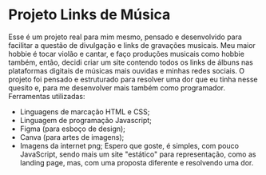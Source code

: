# Projeto Links de Música

Esse é um projeto real para mim mesmo, pensado e desenvolvido para facilitar a questão de divulgação e links de gravações musicais.
Meu maior hobbie é tocar violão e cantar, e faço produções musicais como hobbie também, então, decidi criar um site contendo todos os links de álbuns nas plataformas digitais de músicas mais ouvidas e minhas redes sociais.
O projeto foi pensado e estruturado para resolver uma dor que eu tinha nesse quesito e, para me desenvolver mais também como programador.
Ferramentas utilizadas:
- Linguagens de marcação HTML e CSS;
- Linguagem de programação Javascript;
- Figma (para esboço de design);
- Canva (para artes de imagens);
- Imagens da internet png;
Espero que goste, é simples, com pouco JavaScript, sendo mais um site "estático" para representação, como as landing page, mas, com uma proposta diferente e resolvendo uma dor.
